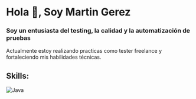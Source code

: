 # Hola 👋, Soy Martin Gerez
### Soy un entusiasta del testing, la calidad y la automatización de pruebas

Actualmente estoy realizando practicas como tester freelance y fortaleciendo mis habilidades técnicas.

## Skills:

![Java](https://img.shields.io/badge/Selenium-43B02A?style=for-the-badge&logo=selenium&logoColor=white&labelColor=101010)</br>
